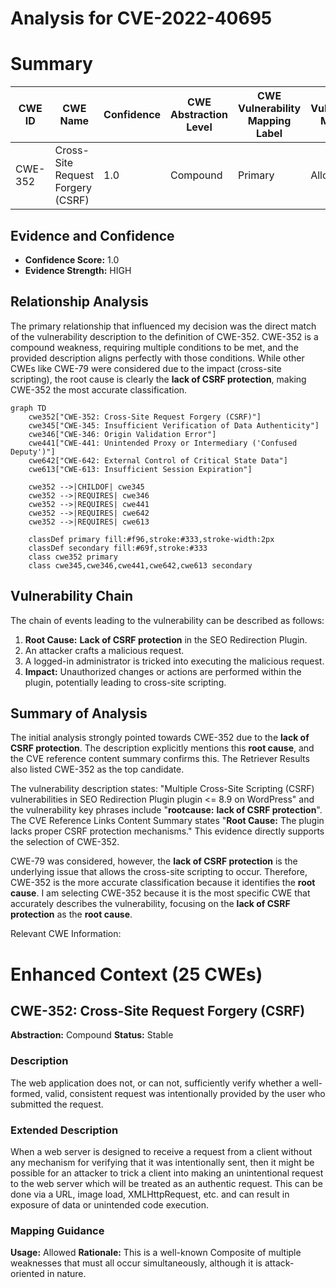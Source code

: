 # Analysis for CVE-2022-40695

# Summary
| CWE ID  | CWE Name                                                                       | Confidence | CWE Abstraction Level | CWE Vulnerability Mapping Label | CWE-Vulnerability Mapping Notes |
| ------- | ------------------------------------------------------------------------------ | ---------- | ----------------------- | ------------------------------- | ------------------------------- |
| CWE-352 | Cross-Site Request Forgery (CSRF)                                              | 1.0        | Compound                | Primary                         | Allowed                       |

## Evidence and Confidence

*   **Confidence Score:** 1.0
*   **Evidence Strength:** HIGH

## Relationship Analysis
The primary relationship that influenced my decision was the direct match of the vulnerability description to the definition of CWE-352. CWE-352 is a compound weakness, requiring multiple conditions to be met, and the provided description aligns perfectly with those conditions. While other CWEs like CWE-79 were considered due to the impact (cross-site scripting), the root cause is clearly the **lack of CSRF protection**, making CWE-352 the most accurate classification.

```mermaid
graph TD
    cwe352["CWE-352: Cross-Site Request Forgery (CSRF)"]
    cwe345["CWE-345: Insufficient Verification of Data Authenticity"]
    cwe346["CWE-346: Origin Validation Error"]
    cwe441["CWE-441: Unintended Proxy or Intermediary ('Confused Deputy')"]
    cwe642["CWE-642: External Control of Critical State Data"]
    cwe613["CWE-613: Insufficient Session Expiration"]

    cwe352 -->|CHILDOF| cwe345
    cwe352 -->|REQUIRES| cwe346
    cwe352 -->|REQUIRES| cwe441
    cwe352 -->|REQUIRES| cwe642
    cwe352 -->|REQUIRES| cwe613
    
    classDef primary fill:#f96,stroke:#333,stroke-width:2px
    classDef secondary fill:#69f,stroke:#333
    class cwe352 primary
    class cwe345,cwe346,cwe441,cwe642,cwe613 secondary
```

## Vulnerability Chain
The chain of events leading to the vulnerability can be described as follows:
1.  **Root Cause:** **Lack of CSRF protection** in the SEO Redirection Plugin.
2.  An attacker crafts a malicious request.
3.  A logged-in administrator is tricked into executing the malicious request.
4.  **Impact:** Unauthorized changes or actions are performed within the plugin, potentially leading to cross-site scripting.

## Summary of Analysis
The initial analysis strongly pointed towards CWE-352 due to the **lack of CSRF protection**. The description explicitly mentions this **root cause**, and the CVE reference content summary confirms this. The Retriever Results also listed CWE-352 as the top candidate.

The vulnerability description states: "Multiple Cross-Site Scripting (CSRF) vulnerabilities in SEO Redirection Plugin plugin <= 8.9 on WordPress" and the vulnerability key phrases include "**rootcause:** **lack of CSRF protection**". The CVE Reference Links Content Summary states "**Root Cause:** The plugin lacks proper CSRF protection mechanisms." This evidence directly supports the selection of CWE-352.

CWE-79 was considered, however, the **lack of CSRF protection** is the underlying issue that allows the cross-site scripting to occur. Therefore, CWE-352 is the more accurate classification because it identifies the **root cause**.
I am selecting CWE-352 because it is the most specific CWE that accurately describes the vulnerability, focusing on the **lack of CSRF protection** as the **root cause**.

Relevant CWE Information:

# Enhanced Context (25 CWEs)

## CWE-352: Cross-Site Request Forgery (CSRF)
**Abstraction:** Compound
**Status:** Stable

### Description
The web application does not, or can not, sufficiently verify whether a well-formed, valid, consistent request was intentionally provided by the user who submitted the request.

### Extended Description
When a web server is designed to receive a request from a client without any mechanism for verifying that it was intentionally sent, then it might be possible for an attacker to trick a client into making an unintentional request to the web server which will be treated as an authentic request. This can be done via a URL, image load, XMLHttpRequest, etc. and can result in exposure of data or unintended code execution.

### Mapping Guidance
**Usage:** Allowed
**Rationale:** This is a well-known Composite of multiple weaknesses that must all occur simultaneously, although it is attack-oriented in nature.